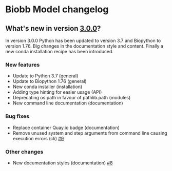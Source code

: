 # Biobb Model changelog

## What's new in version [3.0.0](https://github.com/bioexcel/biobb_md/releases/tag/3.0.0)?
In version 3.0.0 Python has been updated to version 3.7 and Biopython to version 1.76.
Big changes in the documentation style and content. Finally a new conda installation recipe has been introduced.

### New features

* Update to Python 3.7 (general)
* Update to Biopython 1.76 (general)
* New conda installer (installation)
* Adding type hinting for easier usage (API)
* Deprecating os.path in favour of pathlib.path (modules)
* New command line documentation (documentation)

### Bug fixes

* Replace container Quay.io badge (documentation)
* Remove unused system and step arguments from command line causing execution errors (cli) [#9](https://github.com/bioexcel/biobb_model/issues/9)

### Other changes

* New documentation styles (documentation) [#8](https://github.com/bioexcel/biobb_model/issues/8)